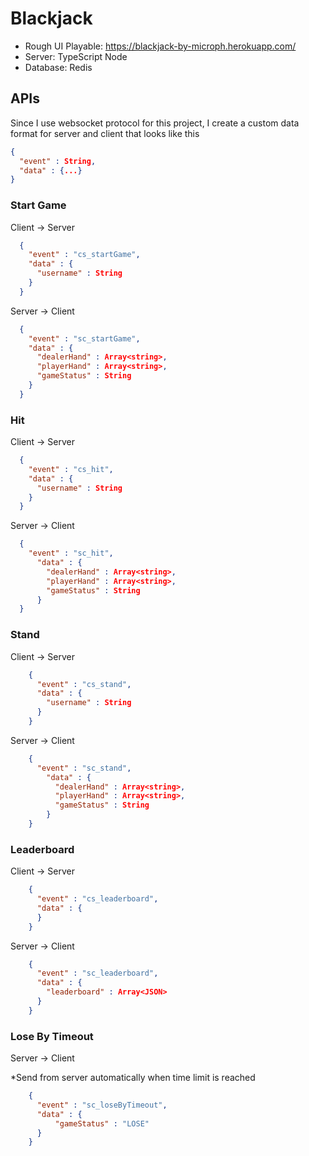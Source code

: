 # Blackjack

- Rough UI Playable: https://blackjack-by-microph.herokuapp.com/
- Server: TypeScript Node
- Database: Redis
  
## APIs<br/>
Since I use websocket protocol for this project, I create a custom data format for server and client that looks like this
```json
{
  "event" : String,
  "data" : {...}
}
```

### Start Game<br/>

Client -> Server
```json
  {
    "event" : "cs_startGame",
    "data" : {
      "username" : String
    }
  }
```
Server -> Client
```json
  {
    "event" : "sc_startGame",
    "data" : {
      "dealerHand" : Array<string>,
      "playerHand" : Array<string>,
      "gameStatus" : String
    }
  }
```
  
### Hit<br/>

Client -> Server
```json
  {
    "event" : "cs_hit",
    "data" : {
      "username" : String
    }
  }
```
Server -> Client
```json
  {
    "event" : "sc_hit",
      "data" : {
        "dealerHand" : Array<string>,
        "playerHand" : Array<string>,
        "gameStatus" : String
      }
  }
```

### Stand<br/>

Client -> Server
```json
    {
      "event" : "cs_stand",
      "data" : {
        "username" : String
      }
    }
``` 
Server -> Client
```json
    {
      "event" : "sc_stand",
        "data" : {
          "dealerHand" : Array<string>,
          "playerHand" : Array<string>,
          "gameStatus" : String
        }
    }
```
 
### Leaderboard<br/>

Client -> Server
```json
    {
      "event" : "cs_leaderboard",
      "data" : {
      }
    }
```
Server -> Client
```json
    {
      "event" : "sc_leaderboard",
      "data" : {
        "leaderboard" : Array<JSON>
      }
    }
```
### Lose By Timeout<br/>

Server -> Client<br/>

*Send from server automatically when time limit is reached
```json
    {
      "event" : "sc_loseByTimeout",
      "data" : {
          "gameStatus" : "LOSE"
      }
    }
```
